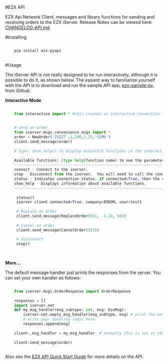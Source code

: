 #EZX API

EZX Api Network Client, messages and library functions for sending and receiving orders to the EZX iServer.  Release Notes can be viewed here: [CHANGELOG-API.md](https://github.com/EZXInc/ezx-sample-py/blob/master/CHANGELOG-API.md).


#Installing


```bash

    pip install ezx-pyapi
    
```

#Usage


The iServer API is not really designed to be run interactively, although it is possible to do it, as shown below. 
The easiest way to familiarize yourself with the API is to download and run the sample API app, [ezx-sample-py](https://github.com/EZXInc/ezx-sample-py), from Github.

**Interactive Mode**


```python

	from interactive import * #this creates an interactive connection to the iserver
	
	
	# send an order
	from iserver.msgs.convenience_msgs import *
	order = NewOrder('ZVZZT',1,100,1.25,'SIMU')
	client.send_message(order)
	
	# type: show_help() to display avaialble functions in the interactive environment
	
	Available functions: (type help(function name) to see the parameters for the function.):
	----------------------------------------------------------------------------------------
	connect - Connect to the iserver.
	stop - Disconnect from the iserver.  You will need to call the connect method again to reconnect.
	status - Indicates connection status. if connected=True, then the client is logged in to the iserver.
	show_help - Displays information about available functions.
	----------------------------------------------------------------------------------------
	
	 status()
	 iserver client connected=True. company=EROOM, user=test1
	 
	 # Replace an order
	 client.send_message(ReplaceOrder(551, -1.24, 60))
	 
	 # Cancel an order
	 client.send_message(CancelOrder(551))
	 
	 # disconnect
	 stop()
	 
	
```
**More...**

The default message handler just prints the responses from the server.  You can set your own handler as follows:

```python

	from iserver.msgs.OrderResponse import OrderResponse
	
	responses = []
	import iserver.net
	def my_msg_handler(msg_subtype: int, msg: EzxMsg):
		iserver.net.empty_msg_handler(msg_subtype, msg) # print the message
		# write your handling logic here.
		responses.append(msg)
		
	client._msg_handler = my_msg_handler  # normally this is set in the ApiClient constructor
	
	client.send_message(order)
			
```

Also see the [EZX API Quick Start Guide](https://docs.google.com/document/d/1VcAYjFDZfIbQCVmVN4CZ_U6d3O3dHbnFNuiIBec8L3M) for more details on the API.




	

    